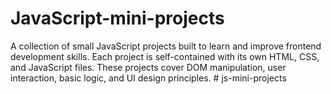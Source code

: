 # JavaScript-mini-projects
A collection of small JavaScript projects built to learn and improve frontend development skills. Each project is self-contained with its own HTML, CSS, and JavaScript files. These projects cover DOM manipulation, user interaction, basic logic, and UI design principles.
#   j s - m i n i - p r o j e c t s  
 